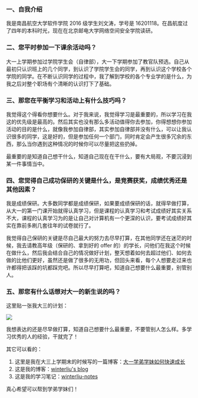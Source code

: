 ### 一、自我介绍

我是南昌航空大学软件学院 2016 级学生刘文涛，学号是 16201118。在昌航度过了四年的本科时光，现在在北京邮电大学网络空间安全学院读研。

### 二、您平时参加一下课余活动吗？

大一上学期参加过学院学生会（自律部），大一下学期参加了教官队预选。自己从最初只认识班上的几个同学，到认识了学院学生会的同学，再到认识这个学校各个学院的同学。在不断认识同学的过程中，我了解到学校的各个专业学的是什么，为我之后对整个职场有个清晰的认识打下了基础。

### 三、那您在平衡学习和活动上有什么技巧吗？

我觉得这个得看你想要什么。对于我来说，我觉得学习是最重要的，所以学习在我这的优先级是最高的。然后其实也没有那么多活动值得你去参加，你得想想你参加活动的目的是什么，就像我参加自律部，其实参加自律部并没有什么，可以让我认识很多的同学，这是好的，但是参加任何一个部门，同时肯定会产生很多冗余的东西，那么当你遇到这种情况的时候你可以尽量把这些扔掉。

最重要的是知道自己想干什么，知道自己现在在干什么，要有大局观，不要沉浸到某一件事情当中。

### 四、您觉得自己成功保研的关键是什么，是竞赛获奖，成绩优秀还是其他因素？

我是成绩保研。大多数同学都是成绩保研，如果要成绩保研的话，就得早做打算，从大一的第一门课开始就得认真学习，但是课程的认真学习和考试成绩好其实关系不大，课程的认真学习为的是让自己对计算机有一个更深的认识，要考试成绩好其实在靠前多刷几套往年的试卷就行了。

我觉得自己保研的关键是尽自己最大的努力去尽早打算，在其他同学还在迷茫的时候，我去请教高年级（保研的、拿到好的 offer 的）的学长，问他们在我这个时候在做什么，然后我会结合自己的情况做好计划，整天想着如何去超过他们、如何去做的比他们更好，虽然还是做了很多的无用功，但回头来看，每个人想要走过来也许都得把该踩的坑都踩完吧。所以尽早打算吧，知道自己想要什么最重要，别管别人。

### 五、那您有什么话想对大一的新生说的吗？

这里贴一张我大三的计划：

![](https://winterliublog.oss-cn-beijing.aliyuncs.com/winterliu-notes/采访/20201107181427.png)

我想表达的还是尽早做打算，知道自己想要什么最重要，不要管别人怎么样。多学习优秀的人的经验，干就完了！

其它可以看的：

1. 这里是我在大三上学期末的时候写的一篇博客：[大一学弟学妹如何快速成长](https://winterliu1020.github.io/posts/%E5%A4%A7%E4%B8%80%E5%AD%A6%E5%BC%9F%E5%AD%A6%E5%A6%B9%E5%A6%82%E4%BD%95%E5%BF%AB%E9%80%9F%E6%88%90%E9%95%BF)
2. 这是我的博客：[winterliu's blog](https://winterliu1020.github.io/)
3. 这是我的学习笔记：[winterliu-notes](https://winterliu1020.github.io/winterliu-notes/)

真心希望可以帮到学弟学妹们！

